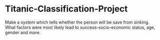 # Titanic-Classification-Project
Make a system which tells whether the person will be save from sinking. What factors were most likely lead to success-socio-economic status, age, gender and more.
